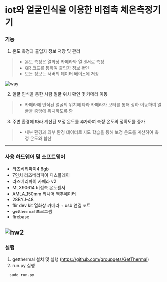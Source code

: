 # iot와 얼굴인식을 이용한 비접촉 체온측정기기
### 기능
1. 온도 측정과 출입자 정보 저장 및 관리
> + 온도 측정은 열화상 카메라와 열 센서로 측정
> + QR 코드를 통하여 출입자 정보 확인
> + 모든 정보는 서버의 데이터 베이스에 저장

![way](https://user-images.githubusercontent.com/78341072/149776735-4e4a3a6b-4740-4082-a3a6-ffe17e1c586b.png)

2. 얼굴 인식을 통한 사람 얼굴 위치 확인 및 카메라 이동
> + 카메라에 인식된 얼굴의 위치에 따라 카메라가 모터를 통해 상하 이동하여 얼굴을 중앙에 위치하도록 함
3. 주변 환경에 따라 계산된 보정 온도를 추가하여 측정 온도의 정확도를 증가 
> + 내부 환경과 외부 환경 데이터로 지도 학습을 통해 보정 온도를 계산하여 측정 온도와 합산
-------
### 사용 하드웨어 및 소프트웨어
+ 라즈베리파이4 8gb
+ 7인치 라즈베리파이 디스플레이
+ 라즈베리파이 카메라 v2
+ MLX90614 비접촉 온도센서
+ AMLA_150mm 리니어 액추에이터
+ 28BYJ-48
+ flir dev kit 열화상 카메라 + usb 연결 포트
+ getthermal 프로그램
+ firebase

![hw2](https://user-images.githubusercontent.com/78341072/149776530-05fce5be-8787-4705-bc7e-70b4f39beb59.png)
--------------------
### 실행
1. getthermal 설치 및 실행 (https://github.com/groupgets/GetThermal)
2. run.py 실행
```
  sudo run.py
```
